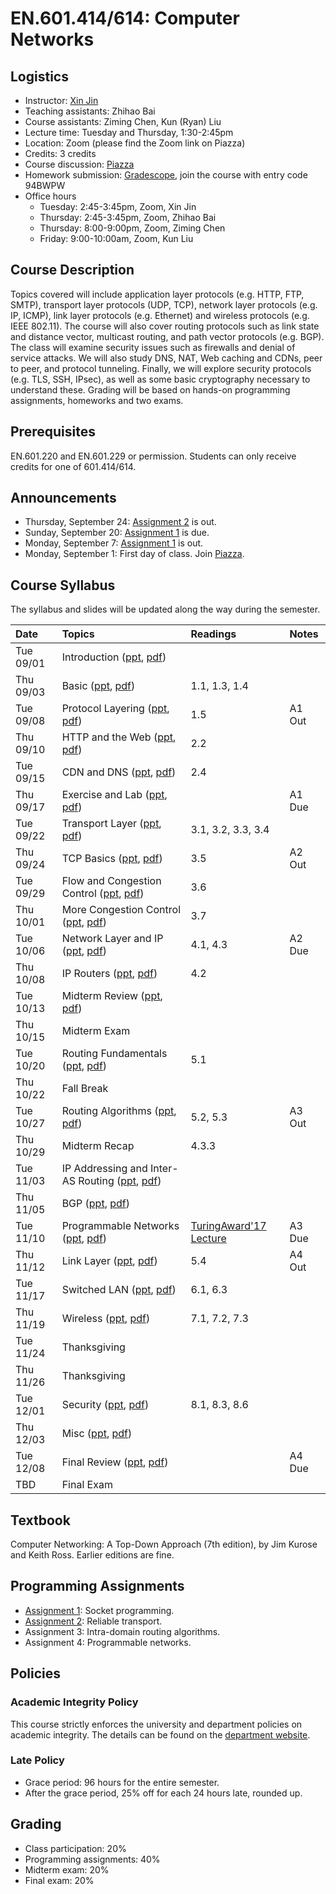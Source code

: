 # EN.601.414/614: Computer Networks

## Logistics

- Instructor: [Xin Jin](http://www.cs.jhu.edu/~xinjin/)
- Teaching assistants: Zhihao Bai
- Course assistants: Ziming Chen, Kun (Ryan) Liu
- Lecture time: Tuesday and Thursday, 1:30-2:45pm
- Location: Zoom (please find the Zoom link on Piazza)
- Credits: 3 credits
- Course discussion: [Piazza](https://piazza.com/jhu/fall2020/en601414614)
- Homework submission: [Gradescope](https://www.gradescope.com/), join the course with entry code 94BWPW
- Office hours
  - Tuesday: 2:45-3:45pm, Zoom, Xin Jin
  - Thursday: 2:45-3:45pm, Zoom, Zhihao Bai
  - Thursday: 8:00-9:00pm, Zoom, Ziming Chen
  - Friday: 9:00-10:00am, Zoom, Kun Liu 

## Course Description

Topics covered will include application layer protocols (e.g. HTTP, FTP, SMTP), transport layer protocols (UDP, TCP), network layer protocols (e.g. IP, ICMP), link layer protocols (e.g. Ethernet) and wireless protocols (e.g. IEEE 802.11). The course will also cover routing protocols such as link state and distance vector, multicast routing, and path vector protocols (e.g. BGP). The class will examine security issues such as firewalls and denial of service attacks. We will also study DNS, NAT, Web caching and CDNs, peer to peer, and protocol tunneling. Finally, we will explore security protocols (e.g. TLS, SSH, IPsec), as well as some basic cryptography necessary to understand these. Grading will be based on hands-on programming assignments, homeworks and two exams.

## Prerequisites

EN.601.220 and EN.601.229 or permission. Students can only receive credits for one of 601.414/614.

## Announcements

- Thursday, September 24: [Assignment 2](https://github.com/xinjin/course-net-assignment/tree/master/assignment2) is out.
- Sunday, September 20: [Assignment 1](https://github.com/xinjin/course-net-assignment/tree/master/assignment1) is due.
- Monday, September 7: [Assignment 1](https://github.com/xinjin/course-net-assignment/tree/master/assignment1) is out.
- Monday, September 1: First day of class. Join [Piazza](https://piazza.com/jhu/fall2020/en601414614).

## Course Syllabus

The syllabus and slides will be updated along the way during the semester.

| Date    | Topics  | Readings | Notes   |
| :------ | :------ | :------  | :------ |
| Tue 09/01 | Introduction ([ppt](slides/lec01_introduction.pptx), [pdf](slides/lec01_introduction.pdf)) | | |
| Thu 09/03 | Basic ([ppt](slides/lec02_basic.pptx), [pdf](slides/lec02_basic.pdf)) | 1.1, 1.3, 1.4 | |
| Tue 09/08 | Protocol Layering ([ppt](slides/lec03_layering.pptx), [pdf](slides/lec03_layering.pdf)) | 1.5 | A1 Out |
| Thu 09/10 | HTTP and the Web ([ppt](slides/lec04_web.pptx), [pdf](slides/lec04_web.pdf)) | 2.2 | |
| Tue 09/15 | CDN and DNS ([ppt](slides/lec05_cdn.pptx), [pdf](slides/lec05_cdn.pdf)) | 2.4 | |
| Thu 09/17 | Exercise and Lab ([ppt](slides/lab01.pptx), [pdf](slides/lab01.pdf)) | | A1 Due |
| Tue 09/22 | Transport Layer ([ppt](slides/lec06_transport.pptx), [pdf](slides/lec06_transport.pdf)) | 3.1, 3.2, 3.3, 3.4 | |
| Thu 09/24 | TCP Basics ([ppt](slides/lec07_tcp.pptx), [pdf](slides/lec07_tcp.pdf)) | 3.5 | A2 Out |
| Tue 09/29 | Flow and Congestion Control ([ppt](slides/lec08_flow_congestion.pptx), [pdf](slides/lec08_flow_congestion.pdf)) | 3.6 | |
| Thu 10/01 | More Congestion Control ([ppt](slides/lec09_congestion.pptx), [pdf](slides/lec09_congestion.pdf)) | 3.7 | |
| Tue 10/06 | Network Layer and IP ([ppt](slides/lec10_ip.pptx), [pdf](slides/lec10_ip.pdf)) | 4.1, 4.3 | A2 Due |
| Thu 10/08 | IP Routers ([ppt](slides/lec11_ip_router.pptx), [pdf](slides/lec11_ip_router.pdf))| 4.2 | |
| Tue 10/13 | Midterm Review ([ppt](slides/Midterm_review.pptx), [pdf](slides/Midterm_review.pdf)) | | |
| Thu 10/15 | Midterm Exam | | |
| Tue 10/20 | Routing Fundamentals ([ppt](slides/lec12_routing.pptx), [pdf](slides/lec12_routing.pdf)) | 5.1 | |
| Thu 10/22 | Fall Break | | |
| Tue 10/27 | Routing Algorithms ([ppt](slides/lec13_routing_algorithms.pptx), [pdf](slides/lec13_routing_algorithms.pdf)) | 5.2, 5.3 | A3 Out |
| Thu 10/29 | Midterm Recap | 4.3.3 | |
| Tue 11/03 | IP Addressing and Inter-AS Routing ([ppt](slides/lec14_interdomain.pptx), [pdf](slides/lec14_interdomain.pdf)) | | |
| Thu 11/05 | BGP ([ppt](slides/lec15_bgp.pptx), [pdf](slides/lec15_bgp.pdf)) | | |
| Tue 11/10 | Programmable Networks ([ppt](slides/lec16_programmable.pptx), [pdf](slides/lec16_programmable.pdf)) | [TuringAward'17 Lecture](https://www.youtube.com/watch?v=3LVeEjsn8Ts) | A3 Due |
| Thu 11/12 | Link Layer ([ppt](slides/lec17_link.pptx), [pdf](slides/lec17_link.pdf)) | 5.4 | A4 Out |
| Tue 11/17 | Switched LAN ([ppt](slides/lec18_LAN.pptx), [pdf](slides/lec18_LAN.pdf)) | 6.1, 6.3| |
| Thu 11/19 | Wireless ([ppt](slides/lec19_wireless.pptx), [pdf](slides/lec19_wireless.pdf)) | 7.1, 7.2, 7.3 | |
| Tue 11/24 | Thanksgiving | | |
| Thu 11/26 | Thanksgiving | | |
| Tue 12/01 | Security ([ppt](slides/lec20_security.pptx), [pdf](slides/lec20_security.pdf)) | 8.1, 8.3, 8.6 | |
| Thu 12/03 | Misc ([ppt](slides/lec21_misc.pptx), [pdf](slides/lec21_misc.pdf)) | | |
| Tue 12/08 | Final Review ([ppt](slides/Final_review.pptx), [pdf](slides/Final_review.pdf)) | | A4 Due |
| TBD | Final Exam | | |

## Textbook

Computer Networking: A Top-Down Approach (7th edition), by Jim Kurose and Keith Ross. Earlier editions are fine.

## Programming Assignments

- [Assignment 1](https://github.com/xinjin/course-net-assignment/tree/master/assignment1): Socket programming.
- [Assignment 2](https://github.com/xinjin/course-net-assignment/tree/master/assignment2): Reliable transport.
- Assignment 3: Intra-domain routing algorithms.
- Assignment 4: Programmable networks.


## Policies

### Academic Integrity Policy

This course strictly enforces the university and department policies on academic integrity. The details can be found on the [department website](https://www.cs.jhu.edu/academic-integrity-code/).

### Late Policy

- Grace period: 96 hours for the entire semester.
- After the grace period, 25% off for each 24 hours late, rounded up.

## Grading

- Class participation: 20%
- Programming assignments: 40%
- Midterm exam: 20%
- Final exam: 20%
